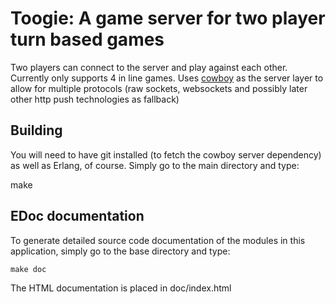 Toogie: A game server for two player turn based games 
=====================================================

Two players can connect to the server and play against each other.
Currently only supports 4 in line games.
Uses [cowboy](https://github.com/extend/cowboy) as the server layer
to allow for multiple protocols (raw sockets, websockets and possibly
later other http push technologies as fallback)

Building
--------

You will need to have git installed (to fetch the cowboy server dependency)
as well as Erlang, of course.  Simply go to the main directory and type:

   make

EDoc documentation
------------------

To generate detailed source code documentation of the modules in this 
application, simply go to the base directory and type: 

    make doc

The HTML documentation is placed in doc/index.html
